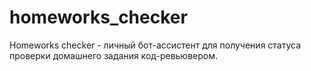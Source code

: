 # homeworks_checker

Homeworks checker - личный бот-ассистент для получения статуса проверки домашнего задания код-ревьювером.
